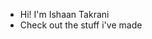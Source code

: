 
- Hi! I'm Ishaan Takrani
- Check out the stuff i've made

<!---
IshaanTakrani/IshaanTakrani is a ✨ special ✨ repository because its `README.md` (this file) appears on your GitHub profile.
You can click the Preview link to take a look at your changes.
--->
